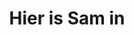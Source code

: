 ---
start: "00:00:00.000"
end: "00:00:20.000"
title: Hier is Sam in
options:
- Kuala Lumpur
- Istanbul
- Athene
- New Delhi	
- Dublin
answer: Istanbul
---